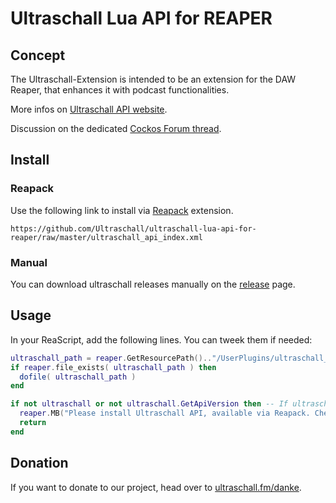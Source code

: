# Ultraschall Lua API for REAPER

## Concept

The Ultraschall-Extension is intended to be an extension for the DAW Reaper, that enhances it with podcast functionalities.

More infos on [Ultraschall API website](https://mespotin.uber.space/Ultraschall/US_Api_Introduction_and_Concepts.html#Introduction_001_Api).

Discussion on the dedicated [Cockos Forum thread](https://forum.cockos.com/showthread.php?t=214539).

## Install

### Reapack

Use the following link to install via [Reapack](https://www.reapack.com) extension.

`https://github.com/Ultraschall/ultraschall-lua-api-for-reaper/raw/master/ultraschall_api_index.xml`

### Manual

You can download ultraschall releases manually on the [release](https://github.com/Ultraschall/ultraschall-lua-api-for-reaper/releases) page.

## Usage

In your ReaScript, add the following lines. You can tweek them if needed:

```lua
ultraschall_path = reaper.GetResourcePath().."/UserPlugins/ultraschall_api.lua"
if reaper.file_exists( ultraschall_path ) then
  dofile( ultraschall_path )
end

if not ultraschall or not ultraschall.GetApiVersion then -- If ultraschall loading failed of if it doesn't have the functions you want to use
  reaper.MB("Please install Ultraschall API, available via Reapack. Check online doc of the script for more infos.\nhttps://github.com/Ultraschall/ultraschall-lua-api-for-reaper", "Error", 0)
  return
end
```

## Donation

If you want to donate to our project, head over to [ultraschall.fm/danke](ultraschall.fm/dankeultraschall.fm/danke).
